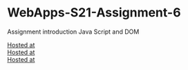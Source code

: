 # WebApps-S21-Assignment-6
Assignment introduction Java Script and DOM

[Hosted at](https://44-563-web-apps-s21.github.io/webapps-s21-assignment-6-sandhyan3/pass.html) <br>
[Hosted at](https://44-563-web-apps-s21.github.io/webapps-s21-assignment-6-sandhyan3/arithmetic.html)<br>
[Hosted at](https://44-563-web-apps-s21.github.io/webapps-s21-assignment-6-sandhyan3/car.html)

